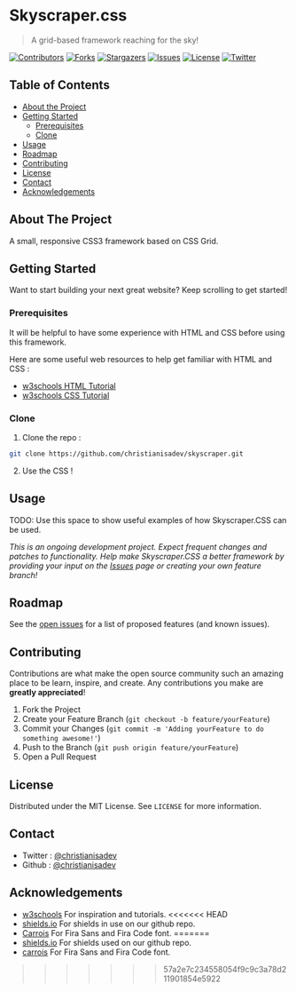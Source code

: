 # Skyscraper.css
> A grid-based framework reaching for the sky!

[![Contributors][contributors-shield]][contributors-url]
[![Forks][forks-shield]][forks-url]
[![Stargazers][stars-shield]][stars-url]
[![Issues][issues-shield]][issues-url]
[![License][license-shield]][license-url]
[![Twitter][twitter-shield]][twitter-url]

## Table of Contents

* [About the Project](#about-the-project)
* [Getting Started](#getting-started)
  * [Prerequisites](#prerequisites)
  * [Clone](#clone)
* [Usage](#usage)
* [Roadmap](#roadmap)
* [Contributing](#contributing)
* [License](#license)
* [Contact](#contact)
* [Acknowledgements](#acknowledgements)

## About The Project

A small, responsive CSS3 framework based on CSS Grid.

## Getting Started

Want to start building your next great website? Keep scrolling to get started!

### Prerequisites

It will be helpful to have some experience with HTML and CSS before using this framework.

Here are some useful web resources to help get familiar with HTML and CSS : 
* [w3schools HTML Tutorial](https://www.w3schools.com/html/default.asp)
* [w3schools CSS Tutorial](https://www.w3schools.com/css/default.asp)

### Clone 
1. Clone the repo :
```sh
git clone https://github.com/christianisadev/skyscraper.git
```
2. Use the CSS !

## Usage

TODO: Use this space to show useful examples of how Skyscraper.CSS can be used. 

_This is an ongoing development project. Expect frequent changes and patches to functionality. Help make Skyscraper.CSS a better framework by providing your input on the [Issues](https://github.com/christianisadev/skyscraper/issues) page or creating your own feature branch!_

## Roadmap

See the [open issues](https://github.com/christianisadev/skyscraper/issues) for a list of proposed features (and known issues).

## Contributing

Contributions are what make the open source community such an amazing place to be learn, inspire, and create. Any contributions you make are **greatly appreciated**!

1. Fork the Project
2. Create your Feature Branch (`git checkout -b feature/yourFeature`)
3. Commit your Changes (`git commit -m 'Adding yourFeature to do something awesome!'`)
4. Push to the Branch (`git push origin feature/yourFeature`)
5. Open a Pull Request

## License

Distributed under the MIT License. See `LICENSE` for more information.

## Contact

* Twitter : [@christianisadev](https://twitter.com/christianisadev)
* Github : [@christianisadev](https://github.com/christianisadev)

## Acknowledgements

* [w3schools](https://www.w3schools.com/) For inspiration and tutorials.
<<<<<<< HEAD
* [shields.io](https://shields.io/) For shields in use on our github repo.
* [Carrois](https://carrois.com/) For Fira Sans and Fira Code font.
=======
* [shields.io](https://shields.io/) For shields used on our github repo.
* [carrois](https://carrois.com/) For Fira Sans and Fira Code font.
>>>>>>> 57a2e7c234558054f9c9c3a78d211901854e5922

[contributors-shield]: https://img.shields.io/github/contributors/christianisadev/skyscraper.svg?style=for-the-badge
[contributors-url]: https://github.com/christianisadev/skyscraper/graphs/contributors
[forks-shield]: https://img.shields.io/github/forks/christianisadev/skyscraper.svg?style=for-the-badge
[forks-url]: https://github.com/christianisadev/skyscraper/network/members
[stars-shield]: https://img.shields.io/github/stars/christianisadev/skyscraper.svg?style=for-the-badge
[stars-url]: https://github.com/ochristianisadev/skyscraper/stargazers
[issues-shield]: https://img.shields.io/github/issues/christianisadev/skyscraper.svg?style=for-the-badge
[issues-url]: https://github.com/christianisadev/skyscraper/issues
[license-shield]: https://img.shields.io/github/license/christianisadev/skyscraper?style=for-the-badge
[license-url]: https://github.com/christianisadev/skyscraper/blob/master/LICENSE.txt
[twitter-shield]: https://img.shields.io/twitter/follow/christianisadev?label=Follow&style=for-the-badge
[twitter-url]: https://twitter.com/intent/follow?screen_name=christianisadev
